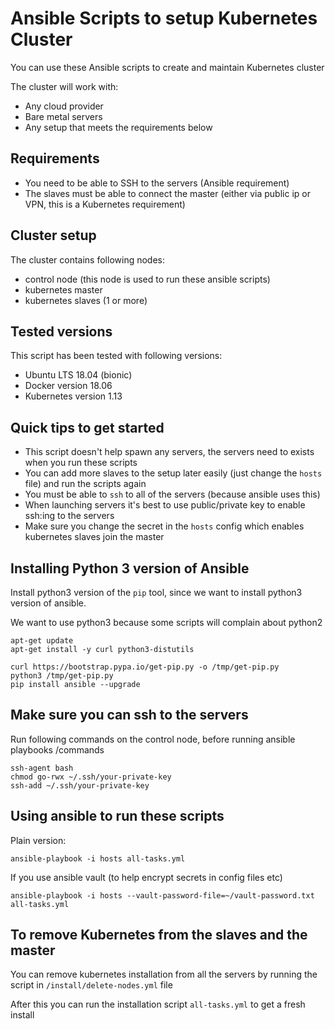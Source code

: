 # Ansible Scripts to setup Kubernetes Cluster

You can use these Ansible scripts to create and maintain Kubernetes cluster

The cluster will work with:

* Any cloud provider
* Bare metal servers
* Any setup that meets the requirements below


## Requirements

* You need to be able to SSH to the servers (Ansible requirement)
* The slaves must be able to connect the master (either via public ip or VPN, this is a Kubernetes requirement)


## Cluster setup

The cluster contains following nodes:

* control node (this node is used to run these ansible scripts)
* kubernetes master
* kubernetes slaves (1 or more)


## Tested versions

This script has been tested with following versions:

* Ubuntu LTS 18.04 (bionic) 
* Docker version 18.06
* Kubernetes version 1.13


## Quick tips to get started

* This script doesn't help spawn any servers, the servers need to exists when you run these scripts
* You can add more slaves to the setup later easily (just change the `hosts` file) and run the scripts again
* You must be able to `ssh` to all of the servers (because ansible uses this)
* When launching servers it's best to use public/private key to enable ssh:ing to the servers
* Make sure you change the secret in the `hosts` config which enables kubernetes slaves join the master



## Installing Python 3 version of Ansible

Install python3 version of the `pip` tool, since we want to install 
python3 version of ansible. 

We want to use python3 because some scripts will complain about python2


~~~~
apt-get update
apt-get install -y curl python3-distutils

curl https://bootstrap.pypa.io/get-pip.py -o /tmp/get-pip.py
python3 /tmp/get-pip.py
pip install ansible --upgrade
~~~~

## Make sure you can ssh to the servers

Run following commands on the control node, before running ansible playbooks /commands

~~~~
ssh-agent bash
chmod go-rwx ~/.ssh/your-private-key
ssh-add ~/.ssh/your-private-key
~~~~

## Using ansible to run these scripts

Plain version:

`ansible-playbook -i hosts all-tasks.yml`

If you use ansible vault (to help encrypt secrets in config files etc)

`ansible-playbook -i hosts --vault-password-file=~/vault-password.txt all-tasks.yml`


## To remove Kubernetes from the slaves and the master

You can remove kubernetes installation from all the servers by running the script in
`/install/delete-nodes.yml` file

After this you can run the installation script `all-tasks.yml` to get a fresh install
